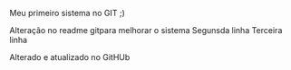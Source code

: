 Meu primeiro sistema no GIT ;)

Alteração no readme gitpara melhorar o sistema
Segunsda linha
Terceira linha

Alterado e atualizado no GitHUb